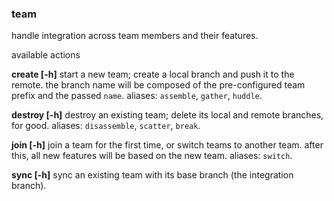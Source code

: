 
### team

handle integration across team members and their features.

available actions

   **create <name> [-h]**
      start a new team; create a local branch and push it to the remote.
      the branch name will be composed of the pre-configured team prefix and the passed `name`.
      aliases: `assemble`, `gather`, `huddle`.
 
   **destroy <name> [-h]**
      destroy an existing team; delete its local and remote branches, for good.
      aliases: `disassemble`, `scatter`, `break`.
 
   **join <name> [-h]**
      join a team for the first time, or switch teams to another team.
      after this, all new features will be based on the new team.
      aliases: `switch`.
 
   **sync <name> [-h]**
      sync an existing team with its base branch (the integration branch).
 